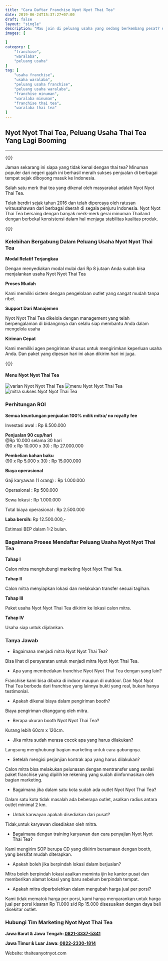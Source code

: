 ```yaml
---
title: "Cara Daftar Franchise Nyot Nyot Thai Tea"
date: 2019-06-24T15:37:27+07:00
draft: false
layout: "single"
description: "Mau join di peluang usaha yang sedang berkembang pesat? Ayo ikut daftar peluang usaha Nyot Nyot Thai Tea sekarang."
images: [

]
category: [
    "franchise",
    "waralaba",
    "peluang usaha"
]
tag: [
    "usaha franchise",
    "usaha waralaba",
    "peluang usaha franchise",
    "peluang usaha waralaba",
    "franchise minuman",
    "waralaba minuman",
    "franchise thai tea",
    "waralaba thai tea"
]
---
```


## Nyot Nyot Thai Tea, Peluang Usaha Thai Tea Yang Lagi Booming
---

{{<adsense-responsive>}}

Jaman sekarang ini siapa yang tidak kenal dengan thai tea? Minuman populer dari negeri gajah ini berhasil meraih sukses penjualan di berbagai tempat sejak diboyong masuk ke Indonesia.

Salah satu merk thai tea yang dikenal oleh masyarakat adalah Nyot Nyot Thai Tea.

Telah berdiri sejak tahun 2016 dan telah dipercaya oleh ratusan wirausahawan dari berbagai daerah di segala penjuru Indonesia. Nyot Nyot Thai Tea bersaing dengan banyak merk-merk gerai minuman Thailand dengan berbekal konsistensi dalam hal menjaga stabilitas kualitas produk.

{{<adsense-responsive>}}

### Kelebihan Bergabung Dalam Peluang Usaha Nyot Nyot Thai Tea

**Modal Relatif Terjangkau**

Dengan menyediakan modal mulai dari Rp 8 jutaan Anda sudah bisa menjalankan usaha Nyot Nyot Thai Tea

**Proses Mudah**

Kami memiliki sistem dengan pengelolaan outlet yang sangat mudah tanpa ribet

**Support Dari Manajemen**

Nyot Nyot Thai Tea dikelola dengan management yang telah berpengalaman di bidangnnya dan selalu siap membantu Anda dalam mengelola usaha

**Kiriman Cepat**

Kami memiliki agen pengiriman khusus untuk mengirimkan keperluan usaha Anda. Dan paket yang dipesan hari ini akan dikirim hari ini juga.

{{<adsense-responsive>}}

#### Menu Nyot Nyot Thai Tea

<img class="img-fluid" src="../img/menu-nyot-nyot-thai-tea-1.png" alt="varian Nyot Nyot Thai Tea">
<img class="img-fluid" src="../img/menu-nyot-nyot-thai-tea-2.png" alt="menu Nyot Nyot Thai Tea">

<img class="img-fluid" src="../img/kisah-sukses-nyot-nyot-thai-tea.png" alt="mitra sukses Nyot Nyot Thai Tea">

### Perhitungan ROI

**Semua keuntungan penjualan 100% milik mitra/ no royalty fee**

Investasi awal			: Rp	 8.500.000

**Penjualan 90 cup/hari**	
@Rp 10.000 selama 30 hari 	
(90 x Rp 10.000 x 30)		: Rp 	27.000.000

**Pembelian bahan baku**		
(90 x Rp 5.000 x 30)		: Rp 	15.000.000

**Biaya operasional**		

Gaji karyawan (1 orang)		: Rp 	 1.000.000

Operasional			: Rp 	   500.000

Sewa lokasi			: Rp 	 1.000.000

Total biaya operasional		: Rp 	 2.500.000

**Laba bersih:** Rp 12.500.000,-

Estimasi BEP dalam 1-2 bulan.

### Bagaimana Proses Mendaftar Peluang Usaha Nyot Nyot Thai Tea

**Tahap I**

Calon mitra menghubungi marketing Nyot Nyot Thai Tea.

**Tahap II**

Calon mitra menyiapkan lokasi dan melakukan transfer sesuai tagihan.

**Tahap III**

Paket usaha Nyot Nyot Thai Tea dikirim ke lokasi calon mitra.

**Tahap IV**

Usaha siap untuk dijalankan.

### Tanya Jawab

- Bagaimana menjadi mitra Nyot Nyot Thai Tea?

Bisa lihat di persyaratan untuk menjadi mitra Nyot Nyot Thai Tea.

- Apa yang membedakan franchise Nyot Nyot Thai Tea dengan yang lain?

Franchise kami bisa dibuka di indoor maupun di outdoor. Dan Nyot Nyot Thai Tea berbeda dari franchise yang lainnya bukti yang real, bukan hanya testimonial.

- Apakah dikenai biaya dalam pengiriman booth?

Biaya pengiriman ditanggung oleh mitra.

- Berapa ukuran booth Nyot Nyot Thai Tea?

Kurang lebih 60cm x 120cm.

- Jika mitra sudah merasa cocok apa yang harus dilakukan?

Langsung menghubungi bagian marketing untuk cara gabungnya.

- Setelah mengisi perjanjian kontrak apa yang harus dilakukan?

Calon mitra bisa melakukan pelunasan dengan mentransfer uang senilai paket franchise yang dipilih ke rekening yang sudah diinformasikan oleh bagian marketing.

- Bagaimana jika dalam satu kota sudah ada outlet Nyot Nyot Thai Tea?

Dalam satu kota tidak masalah ada beberapa outlet, asalkan radius antara outlet minimal 2 km.

- Untuk karwayan apakah disediakan dari pusat?

Tidak,untuk karyawan disediakan oleh mitra.

- Bagaimana dengan training karyawan dan cara penyajian Nyot Nyot Thai Tea?

Kami mengirim SOP berupa CD yang dikirim bersamaan dengan booth, yang bersifat mudah diterapkan.

- Apakah boleh jika berpindah lokasi dalam berjualan?

Mitra boleh berpindah lokasi asalkan meminta ijin ke kantor pusat dan memberikan alamat lokasi yang baru sebelum berpindah tempat.

- Apakah mitra diperbolehkan dalam mengubah harga jual per porsi?

Kami tidak mematok harga per porsi, kami hanya menyarankan untuk harga jual per porsi kisaran Rp 11.000 s/d Rp 15.000 disesuaikan dengan daya beli disekitar outlet.

### Hubungi Tim Marketing Nyot Nyot Thai Tea

**Jawa Barat & Jawa Tengah: [0821-3337-5341](https://api.whatsapp.com/send?phone=6282133375341)**

**Jawa Timur & Luar Jawa: [0822-2330-1814](https://api.whatsapp.com/send?phone=6282133375341)**

Website: thaiteanyotnyot.com